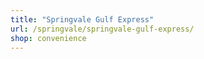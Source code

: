 ```yaml
---
title: "Springvale Gulf Express"
url: /springvale/springvale-gulf-express/
shop: convenience
---
```

